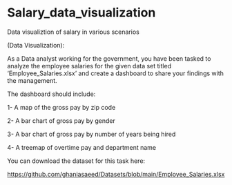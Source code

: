 # Salary_data_visualization
 Data visualiztion of salary in various scenarios
 
(Data Visualization):

As a Data analyst working for the government, you have been tasked to analyze the employee salaries for the given data set titled ‘Employee_Salaries.xlsx’ and create a dashboard to share your findings with the management.

The dashboard should include:

1- A map of the gross pay by zip code

2- A bar chart of gross pay by gender

3- A bar chart of gross pay by number of years being hired 

4- A treemap of overtime pay and department name

You can download the dataset for this task here:

https://github.com/ghaniasaeed/Datasets/blob/main/Employee_Salaries.xlsx

